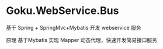 # Goku.WebService.Bus
基于 Spring + SpringMvc+Mybatis 开发 webservice 服务

原理
基于Mybatis 实现 Mapper 动态代理，快速开发简易接口服务
